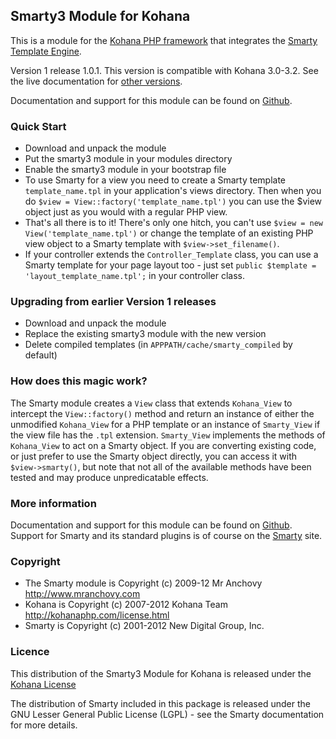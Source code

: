 ## Smarty3 Module for Kohana

This is a module for the [Kohana PHP framework](http://kohanaphp.com/) that
integrates the [Smarty Template Engine](http://www.smarty.net/).

Version 1 release 1.0.1.
This version is compatible with Kohana 3.0-3.2. See the live documentation for
[other versions](https://github.com/MrAnchovy/Kohana_Smarty3/wiki/Version-history).

Documentation and support for this module can be found on
[Github](https://github.com/MrAnchovy/Kohana_Smarty3/wiki).

### Quick Start

- Download and unpack the module
- Put the smarty3 module in your modules directory
- Enable the smarty3 module in your bootstrap file
- To use Smarty for a view you need to create a Smarty template
  `template_name.tpl` in your application's views directory. Then when you do
  `$view = View::factory('template_name.tpl')` you can use the $view object
  just as you would with a regular PHP view.
- That's all there is to it! There's only one hitch, you can't use
  `$view = new View('template_name.tpl')` or change the template of an existing
  PHP view object to a Smarty template with `$view->set_filename()`.
- If your controller extends the `Controller_Template` class, you can use a
  Smarty template for your page layout too - just set
  `public $template = 'layout_template_name.tpl';` in your controller class.

### Upgrading from earlier Version 1 releases

- Download and unpack the module
- Replace the existing smarty3 module with the new version
- Delete compiled templates (in `APPPATH/cache/smarty_compiled` by default)

### How does this magic work?

The Smarty module creates a `View` class that extends `Kohana_View` to intercept
the `View::factory()` method and return an instance of either the unmodified
`Kohana_View` for a PHP template or an instance of `Smarty_View` if the view file
has the `.tpl` extension. `Smarty_View` implements the methods of `Kohana_View` to
act on a Smarty object. If you are converting existing code, or just prefer to
use the Smarty object directly, you can access it with `$view->smarty()`, but
note that not all of the available methods have been tested and may produce
unpredicatable effects.

### More information

Documentation and support for this module can be found on
[Github](https://github.com/MrAnchovy/Kohana_Smarty3/wiki).
Support for Smarty and its standard plugins is of course on the
[Smarty](http://www.smarty.net) site.

### Copyright

* The Smarty module is Copyright (c) 2009-12 Mr Anchovy <http://www.mranchovy.com>
* Kohana is Copyright (c) 2007-2012 Kohana Team <http://kohanaphp.com/license.html>  
* Smarty is Copyright (c) 2001-2012 New Digital Group, Inc.

### Licence

This distribution of the Smarty3 Module for Kohana is released under the
[Kohana License](http://kohanaframework.org/license)

The distribution of Smarty included in this package is released under the
GNU Lesser General Public License (LGPL) - see the Smarty documentation for
more details.
